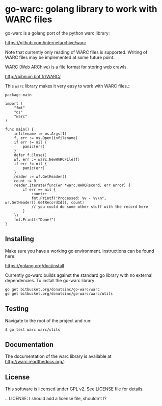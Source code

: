 go-warc: golang library to work with WARC files
============================================

go-warc is a golang port of the python warc library:

https://github.com/internetarchive/warc

Note that currently only reading of WARC files is supported. Writing
of WARC files may be implemented at some future point.

WARC (Web ARChive) is a file format for storing web crawls.

http://bibnum.bnf.fr/WARC/ 

This `warc` library makes it very easy to work with WARC files.::

    package main
    
    import (
        "fmt"
        "os"
        "warc"
    )
    
    func main() {
        infilename := os.Args[1]
        f, err := os.Open(infilename)
        if err != nil {
            panic(err)
        }
        defer f.Close()
        wf, err := warc.NewWARCFile(f)
        if err != nil {
            panic(err)
        }
        reader := wf.GetReader()
        count := 0
        reader.Iterate(func(wr *warc.WARCRecord, err error) {
            if err == nil {
                count++
                fmt.Printf("Processed: %v - %v\n", wr.GetHeader().GetRecordId(), count)
                // you could do some other stuff with the record here
            }
        })
        fmt.Printf("Done!")
    }

Installing
--------
Make sure you have a working go environment. Instructions can be found here:

https://golang.org/doc/install

Currently go-warc builds against the standard go library with no external dependencies. To install the
go-warc library:

    go get bitbucket.org/donutsinc/go-warc/warc
    go get bitbucket.org/donutsinc/go-warc/warc/utils

Testing
-------
Navigate to the root of the project and run:

    $ go test warc warc/utils

Documentation
-------------

The documentation of the warc library is available at http://warc.readthedocs.org/.
    
License
-------

This software is licensed under GPL v2. See LICENSE file for details.

.. LICENSE: I should add a license file, shouldn't I?